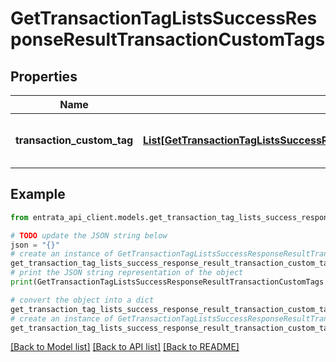# GetTransactionTagListsSuccessResponseResultTransactionCustomTags


## Properties

Name | Type | Description | Notes
------------ | ------------- | ------------- | -------------
**transaction_custom_tag** | [**List[GetTransactionTagListsSuccessResponseResultTransactionCustomTagsTransactionCustomTagInner]**](GetTransactionTagListsSuccessResponseResultTransactionCustomTagsTransactionCustomTagInner.md) | A list of transaction custom tags. | 

## Example

```python
from entrata_api_client.models.get_transaction_tag_lists_success_response_result_transaction_custom_tags import GetTransactionTagListsSuccessResponseResultTransactionCustomTags

# TODO update the JSON string below
json = "{}"
# create an instance of GetTransactionTagListsSuccessResponseResultTransactionCustomTags from a JSON string
get_transaction_tag_lists_success_response_result_transaction_custom_tags_instance = GetTransactionTagListsSuccessResponseResultTransactionCustomTags.from_json(json)
# print the JSON string representation of the object
print(GetTransactionTagListsSuccessResponseResultTransactionCustomTags.to_json())

# convert the object into a dict
get_transaction_tag_lists_success_response_result_transaction_custom_tags_dict = get_transaction_tag_lists_success_response_result_transaction_custom_tags_instance.to_dict()
# create an instance of GetTransactionTagListsSuccessResponseResultTransactionCustomTags from a dict
get_transaction_tag_lists_success_response_result_transaction_custom_tags_from_dict = GetTransactionTagListsSuccessResponseResultTransactionCustomTags.from_dict(get_transaction_tag_lists_success_response_result_transaction_custom_tags_dict)
```
[[Back to Model list]](../README.md#documentation-for-models) [[Back to API list]](../README.md#documentation-for-api-endpoints) [[Back to README]](../README.md)


